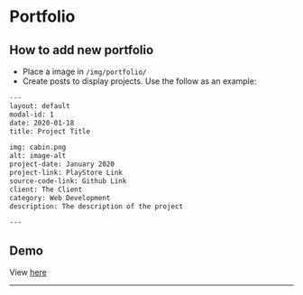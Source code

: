 Portfolio 
=========================

## How to add new portfolio
 - Place a image in `/img/portfolio/`
 - Create posts to display projects. Use the follow as an example:
```txt
---
layout: default
modal-id: 1
date: 2020-01-18
title: Project Title

img: cabin.png
alt: image-alt
project-date: January 2020
project-link: PlayStore Link
source-code-link: Github Link
client: The Client
category: Web Development
description: The description of the project

---
```

## Demo
View [here](https://mirzemehdi.com)  


---------